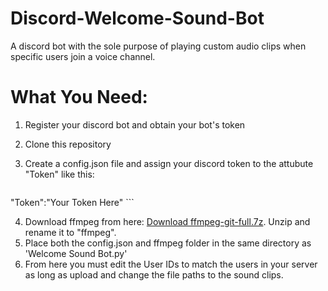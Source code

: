 # Discord-Welcome-Sound-Bot
 A discord bot with the sole purpose of playing custom audio clips when specific users join a voice channel. 

# What You Need:
1. Register your discord bot and obtain your bot's token
2. Clone this repository
3. Create a config.json file and assign your discord token to the attubute "Token" like this:

    ```
"Token":"Your Token Here"
    ```

4. Download ffmpeg from here: [Download ffmpeg-git-full.7z](https://www.gyan.dev/ffmpeg/builds/). Unzip and rename it to "ffmpeg". 
5. Place both the config.json and ffmpeg folder in the same directory as 'Welcome Sound Bot.py'
6. From here you must edit the User IDs to match the users in your server as long as upload and change the file paths to the sound clips. 
